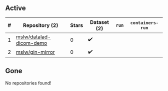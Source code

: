 ## Active
| # | Repository (2) | Stars | Dataset (2) | `run` | `containers-run` |
| --- | --- | --- | --- | --- | --- |
| 1 | [mslw/datalad-dicom-demo](https://github.com/mslw/datalad-dicom-demo) | 0 | :heavy_check_mark: |  |  |
| 2 | [mslw/gin-mirror](https://github.com/mslw/gin-mirror) | 0 | :heavy_check_mark: |  |  |

## Gone
No repositories found!
